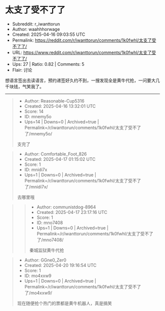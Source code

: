 # 太支了受不了了

- Subreddit: r_iwanttorun
- Author: waahhhorwage
- Created: 2025-04-16 09:03:55 UTC
- Permalink: https://reddit.com/r/iwanttorun/comments/1k0fwhl/太支了受不了了/
- URL: https://www.reddit.com/r/iwanttorun/comments/1k0fwhl/太支了受不了了/
- Ups: 27 | Ratio: 0.82 | Comments: 5
- Flair: 讨论


想语言签出去读语言，预约递签好久约不到，一搜发现全是黄牛代抢，一问要大几千块钱，气笑我了。


---

> - Author: Reasonable-Cup5316
> - Created: 2025-04-16 13:32:01 UTC
> - Score: 14
> - ID: mnemy5o
> - Ups=14 | Downs=0 | Archived=true | Permalink=/r/iwanttorun/comments/1k0fwhl/太支了受不了了/mnemy5o/
>
> 支完了

> - Author: Comfortable_Foot_826
> - Created: 2025-04-17 01:15:02 UTC
> - Score: 1
> - ID: mnidi7x
> - Ups=1 | Downs=0 | Archived=true | Permalink=/r/iwanttorun/comments/1k0fwhl/太支了受不了了/mnidi7x/
>
> 去哪里哦

>> - Author: communistdog-8964
>> - Created: 2025-04-17 23:17:16 UTC
>> - Score: 1
>> - ID: mno7408
>> - Ups=1 | Downs=0 | Archived=true | Permalink=/r/iwanttorun/comments/1k0fwhl/太支了受不了了/mno7408/
>>
>> 秦城监狱黄牛代抢

> - Author: GGne0_Zer0
> - Created: 2025-04-20 19:16:54 UTC
> - Score: 1
> - ID: mo4xxw9
> - Ups=1 | Downs=0 | Archived=true | Permalink=/r/iwanttorun/comments/1k0fwhl/太支了受不了了/mo4xxw9/
>
> 现在随便抢个热门的票都是黄牛机器人，真是搞笑
